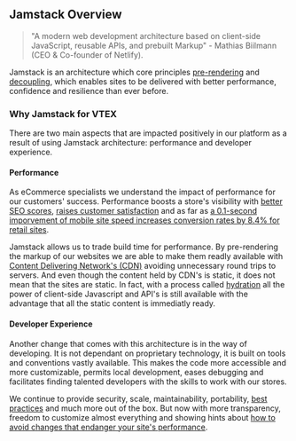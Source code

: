 <!-- This will be one of the first contacts for a developer that never heard about Jamstack to learn more about it and why we use it.

Objective:

Introduce the developer to the Jamstack architecture, giving an overview of its main aspects

This explanation doesn't need to be a long one. Instead, we must redirect the user to official resources.

Explain why we chose this architecture, showing the main benefits of using Jamstack to build an e-commerce store.

Organize it into topics, followed by a brief explanation.Example: Faster Performanceblalblallbabla (one paragraph) -->

## Jamstack Overview

> "A modern web development architecture based on client-side JavaScript, reusable APIs, and prebuilt Markup" - Mathias Biilmann (CEO & Co-founder of Netlify).

Jamstack is an architecture which core principles [pre-rendering]() and [decoupling](), which enables sites to be delivered with better performance, confidence and resilience than ever before. 

### Why Jamstack for VTEX

<!-- > dar um gosto das vantagens  -->

There are two main aspects that are impacted positively in our platform as a result of using Jamstack architecture: performance and developer experience.

#### Performance

As eCommerce specialists we understand the impact of performance for our customers' success. Performance boosts a store's visibility with [better SEO scores](https://developers.google.com/web/updates/2018/07/search-ads-speed), [raises customer satisfaction](https://neilpatel.com/blog/loading-time/) and as far as [a 0.1-second imporvement of mobile site speed increases conversion rates by 8.4% for retail sites](https://www.thinkwithgoogle.com/intl/en-ca/marketing-strategies/app-and-mobile/mobile-page-speed-data/). 

Jamstack allows us to trade build time for performance. By pre-rendering the markup of our websites we are able to make them readly available with [Content Delivering Network's (CDN)]() avoiding unnecessary round trips to servers. And even though the content held by CDN's is static, it does not mean that the sites are static. In fact, with a process called [hydration]() all the power of client-side Javascript and API's is still available with the advantage that all the static content is immediatly ready.

#### Developer Experience

Another change that comes with this architecture is in the way of developing. It is not dependant on proprietary technology, it is built on tools and conventions vastly available. This makes the code more accessible and more customizable, permits local development, eases debugging and facilitates finding talented developers with the skills to work with our stores.

We continue to provide security, scale, maintainability, portability, [best practices]() and much more out of the box. But now with more transparency, freedom to customize almost everything and showing hints about [how to avoid changes that endanger your site's performance]().


<!-- - SEO https://developers.google.com/web/updates/2018/07/search-ads-speed
- how speending improve the bottomline https://www.thinkwithgoogle.com/intl/en-ca/marketing-strategies/app-and-mobile/mobile-page-speed-data/
- https://www.gatsbyjs.com/marketing/ecommerce.pdf
- https://neilpatel.com/blog/loading-time/

------


- explain the conventional path to render a site with server-side rendering

- explain the path to render a site with jamstack best practices

- employ an image with the IO context

- show how this path helps performance and developer experience
------
- What you get out of the box
 -->

